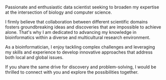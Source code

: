 Passionate and enthusiastic data scientist seeking to broaden my expertise at the intersection of biology and computer science.

I firmly believe that collaboration between different scientific domains fosters groundbreaking ideas and discoveries that are impossible to achieve alone. That's why I am dedicated to advancing my knowledge in bioinformatics within a diverse and multicultural research environment.

As a bioinformatician, I enjoy tackling complex challenges and leveraging my skills and experience to develop innovative approaches that address both local and global issues.

If you share the same drive for discovery and problem-solving, I would be thrilled to connect with you and explore the possibilities together.

